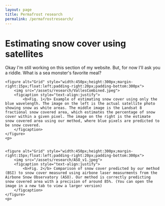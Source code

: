 ```yaml
---
layout: page
title: Permafrost research
permalink: /permafrostresearch/
---
```

<html>
<head>
<style>
</style>
</head>
<body>


<h1><b>Estimating snow cover using satellites</b></h1>
	<p style="text-align:justify">
Okay I'm still working on this section of my website. But, for now I'll ask you a riddle. What is a sea monster's favorite meal?
	</p>


	<figure alt="Grid" style="width:450px;height:300px;margin-right:15px;float:left;padding-right:20px;padding-bottom:300px">
		<img src="/assets/research/VallesCombined.jpeg">
		<figcaption style="text-align:justify">
			<b>Fig. 1</b> Example of estimating snow cover using only the blue wavelength. The image on the left is the actual satellite photo showing snow as white areas. The middle image is the Landsat 8 fractional snow covered area, which estimates the percentage of snow cover within a given pixel. The image on the right is the estimate snow covered area using our method, where blue pixels are predicted to be snow covered. 
		</figcaption>			
	</figure>
	<p>
	
	
	<figure alt="Grid" style="width:450px;height:300px;margin-right:15px;float:left;padding-right:20px;padding-bottom:300px">
		<img src="/assets/research/ASO_v1.jpeg">
		<figcaption style="text-align:justify">
			<b>Fig. 2</b> Comparison of snow cover predicted by our method (BSI) to snow cover measured using airbone laser measurments from the Airbone Snow Observatory (ASO). Our method is correctly predicting snow covered area with a precision of around 85%. (You can open the image in a new tab to view a larger version)
		</figcaption>			
	</figure>
	<p>